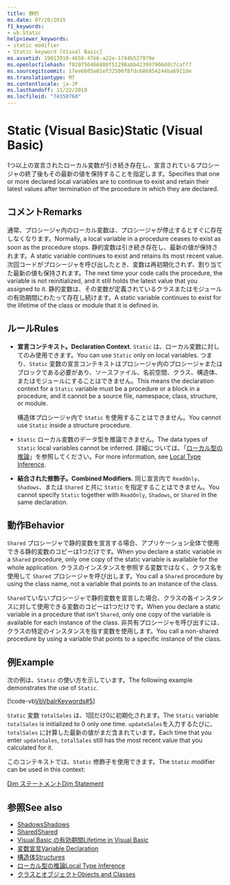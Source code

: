 ```yaml
---
title: 静的
ms.date: 07/20/2015
f1_keywords:
- vb.Static
helpviewer_keywords:
- static modifier
- Static keyword [Visual Basic]
ms.assetid: 19013910-4658-47b6-a22e-1744b527979e
ms.openlocfilehash: f020756466888f51298abb423997906ddc7caff7
ms.sourcegitcommit: 17ee6605e01ef32506f8fdc686954244ba6911de
ms.translationtype: MT
ms.contentlocale: ja-JP
ms.lasthandoff: 11/22/2019
ms.locfileid: "74350760"
---
```

# <a name="static-visual-basic"></a><span data-ttu-id="0e525-102">Static (Visual Basic)</span><span class="sxs-lookup"><span data-stu-id="0e525-102">Static (Visual Basic)</span></span>
<span data-ttu-id="0e525-103">1つ以上の宣言されたローカル変数が引き続き存在し、宣言されているプロシージャの終了後もその最新の値を保持することを指定します。</span><span class="sxs-lookup"><span data-stu-id="0e525-103">Specifies that one or more declared local variables are to continue to exist and retain their latest values after termination of the procedure in which they are declared.</span></span>  
  
## <a name="remarks"></a><span data-ttu-id="0e525-104">コメント</span><span class="sxs-lookup"><span data-stu-id="0e525-104">Remarks</span></span>  
 <span data-ttu-id="0e525-105">通常、プロシージャ内のローカル変数は、プロシージャが停止するとすぐに存在しなくなります。</span><span class="sxs-lookup"><span data-stu-id="0e525-105">Normally, a local variable in a procedure ceases to exist as soon as the procedure stops.</span></span> <span data-ttu-id="0e525-106">静的変数は引き続き存在し、最新の値が保持されます。</span><span class="sxs-lookup"><span data-stu-id="0e525-106">A static variable continues to exist and retains its most recent value.</span></span> <span data-ttu-id="0e525-107">次回コードがプロシージャを呼び出したとき、変数は再初期化されず、割り当てた最新の値も保持されます。</span><span class="sxs-lookup"><span data-stu-id="0e525-107">The next time your code calls the procedure, the variable is not reinitialized, and it still holds the latest value that you assigned to it.</span></span> <span data-ttu-id="0e525-108">静的変数は、その変数が定義されているクラスまたはモジュールの有効期間にわたって存在し続けます。</span><span class="sxs-lookup"><span data-stu-id="0e525-108">A static variable continues to exist for the lifetime of the class or module that it is defined in.</span></span>  
  
## <a name="rules"></a><span data-ttu-id="0e525-109">ルール</span><span class="sxs-lookup"><span data-stu-id="0e525-109">Rules</span></span>  
  
- <span data-ttu-id="0e525-110">**宣言コンテキスト。**</span><span class="sxs-lookup"><span data-stu-id="0e525-110">**Declaration Context.**</span></span> <span data-ttu-id="0e525-111">`Static` は、ローカル変数に対してのみ使用できます。</span><span class="sxs-lookup"><span data-stu-id="0e525-111">You can use `Static` only on local variables.</span></span> <span data-ttu-id="0e525-112">つまり、`Static` 変数の宣言コンテキストはプロシージャ内のプロシージャまたはブロックである必要があり、ソースファイル、名前空間、クラス、構造体、またはモジュールにすることはできません。</span><span class="sxs-lookup"><span data-stu-id="0e525-112">This means the declaration context for a `Static` variable must be a procedure or a block in a procedure, and it cannot be a source file, namespace, class, structure, or module.</span></span>  
  
     <span data-ttu-id="0e525-113">構造体プロシージャ内で `Static` を使用することはできません。</span><span class="sxs-lookup"><span data-stu-id="0e525-113">You cannot use `Static` inside a structure procedure.</span></span>  
  
- <span data-ttu-id="0e525-114">`Static` ローカル変数のデータ型を推論できません。</span><span class="sxs-lookup"><span data-stu-id="0e525-114">The data types of `Static` local variables cannot be inferred.</span></span> <span data-ttu-id="0e525-115">詳細については、「[ローカル型の推論](../../../visual-basic/programming-guide/language-features/variables/local-type-inference.md)」を参照してください。</span><span class="sxs-lookup"><span data-stu-id="0e525-115">For more information, see [Local Type Inference](../../../visual-basic/programming-guide/language-features/variables/local-type-inference.md).</span></span>  
  
- <span data-ttu-id="0e525-116">**結合された修飾子。**</span><span class="sxs-lookup"><span data-stu-id="0e525-116">**Combined Modifiers.**</span></span> <span data-ttu-id="0e525-117">同じ宣言内で `ReadOnly`、`Shadows`、または `Shared` と共に `Static` を指定することはできません。</span><span class="sxs-lookup"><span data-stu-id="0e525-117">You cannot specify `Static` together with `ReadOnly`, `Shadows`, or `Shared` in the same declaration.</span></span>  
  
## <a name="behavior"></a><span data-ttu-id="0e525-118">動作</span><span class="sxs-lookup"><span data-stu-id="0e525-118">Behavior</span></span>  
 <span data-ttu-id="0e525-119">`Shared` プロシージャで静的変数を宣言する場合、アプリケーション全体で使用できる静的変数のコピーは1つだけです。</span><span class="sxs-lookup"><span data-stu-id="0e525-119">When you declare a static variable in a `Shared` procedure, only one copy of the static variable is available for the whole application.</span></span> <span data-ttu-id="0e525-120">クラスのインスタンスを参照する変数ではなく、クラス名を使用して `Shared` プロシージャを呼び出します。</span><span class="sxs-lookup"><span data-stu-id="0e525-120">You call a `Shared` procedure by using the class name, not a variable that points to an instance of the class.</span></span>  
  
 <span data-ttu-id="0e525-121">`Shared`ていないプロシージャで静的変数を宣言した場合、クラスの各インスタンスに対して使用できる変数のコピーは1つだけです。</span><span class="sxs-lookup"><span data-stu-id="0e525-121">When you declare a static variable in a procedure that isn't `Shared`, only one copy of the variable is available for each instance of the class.</span></span> <span data-ttu-id="0e525-122">非共有プロシージャを呼び出すには、クラスの特定のインスタンスを指す変数を使用します。</span><span class="sxs-lookup"><span data-stu-id="0e525-122">You call a non-shared procedure by using a variable that points to a specific instance of the class.</span></span>  
  
## <a name="example"></a><span data-ttu-id="0e525-123">例</span><span class="sxs-lookup"><span data-stu-id="0e525-123">Example</span></span>  
 <span data-ttu-id="0e525-124">次の例は、`Static` の使い方を示しています。</span><span class="sxs-lookup"><span data-stu-id="0e525-124">The following example demonstrates the use of `Static`.</span></span>  
  
 [!code-vb[VbVbalrKeywords#5](~/samples/snippets/visualbasic/VS_Snippets_VBCSharp/VbVbalrKeywords/VB/Class1.vb#5)]  
  
 <span data-ttu-id="0e525-125">`Static` 変数 `totalSales` は、1回だけ0に初期化されます。</span><span class="sxs-lookup"><span data-stu-id="0e525-125">The `Static` variable `totalSales` is initialized to 0 only one time.</span></span> <span data-ttu-id="0e525-126">`updateSales`を入力するたびに、`totalSales` に計算した最新の値がまだ含まれています。</span><span class="sxs-lookup"><span data-stu-id="0e525-126">Each time that you enter `updateSales`, `totalSales` still has the most recent value that you calculated for it.</span></span>  
  
 <span data-ttu-id="0e525-127">このコンテキストでは、`Static` 修飾子を使用できます。</span><span class="sxs-lookup"><span data-stu-id="0e525-127">The `Static` modifier can be used in this context:</span></span>  
  
 [<span data-ttu-id="0e525-128">Dim ステートメント</span><span class="sxs-lookup"><span data-stu-id="0e525-128">Dim Statement</span></span>](../../../visual-basic/language-reference/statements/dim-statement.md)  
  
## <a name="see-also"></a><span data-ttu-id="0e525-129">参照</span><span class="sxs-lookup"><span data-stu-id="0e525-129">See also</span></span>

- [<span data-ttu-id="0e525-130">Shadows</span><span class="sxs-lookup"><span data-stu-id="0e525-130">Shadows</span></span>](../../../visual-basic/language-reference/modifiers/shadows.md)
- [<span data-ttu-id="0e525-131">Shared</span><span class="sxs-lookup"><span data-stu-id="0e525-131">Shared</span></span>](../../../visual-basic/language-reference/modifiers/shared.md)
- [<span data-ttu-id="0e525-132">Visual Basic の有効期間</span><span class="sxs-lookup"><span data-stu-id="0e525-132">Lifetime in Visual Basic</span></span>](../../../visual-basic/programming-guide/language-features/declared-elements/lifetime.md)
- [<span data-ttu-id="0e525-133">変数宣言</span><span class="sxs-lookup"><span data-stu-id="0e525-133">Variable Declaration</span></span>](../../../visual-basic/programming-guide/language-features/variables/variable-declaration.md)
- [<span data-ttu-id="0e525-134">構造体</span><span class="sxs-lookup"><span data-stu-id="0e525-134">Structures</span></span>](../../../visual-basic/programming-guide/language-features/data-types/structures.md)
- [<span data-ttu-id="0e525-135">ローカル型の推論</span><span class="sxs-lookup"><span data-stu-id="0e525-135">Local Type Inference</span></span>](../../../visual-basic/programming-guide/language-features/variables/local-type-inference.md)
- [<span data-ttu-id="0e525-136">クラスとオブジェクト</span><span class="sxs-lookup"><span data-stu-id="0e525-136">Objects and Classes</span></span>](../../../visual-basic/programming-guide/language-features/objects-and-classes/index.md)
